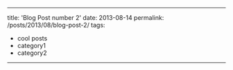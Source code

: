 

---
title: 'Blog Post number 2'
date: 2013-08-14
permalink: /posts/2013/08/blog-post-2/
tags:
  - cool posts
  - category1
  - category2
---

<!---
<!---
This is a sample blog post. Lorem ipsum I can't remember the rest of lorem ipsum and don't have an internet connection right now. Testing testing testing this blog post. Blog posts are cool.

<!---
Headings are cool
======
<!---
You can have many headings
======
<!---
Aren't headings cool?
------
